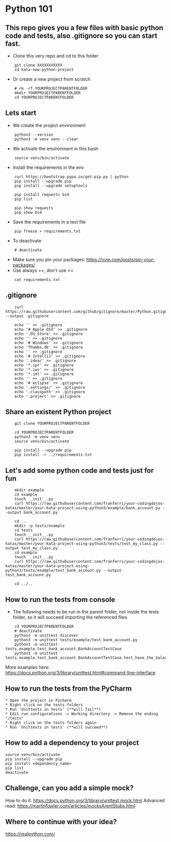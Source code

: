 # Python 101

## This repo gives you a few files with basic python code and tests, also .gitignore so you can start fast.

* Clone this very repo and cd to this folder
~~~~
    git clone XXXXXXXXXXX
    cd kata-new-python-project
~~~~
* Or create a new project from scratch
~~~~
    # rm -rf YOURPROJECTPARENTFOLDER
    mkdir YOURPROJECTPARENTFOLDER
    cd YOURPROJECTPARENTFOLDER
~~~~

## Lets start

* We create the project environment
~~~~
    python3 --version
    python3 -m venv venv --clear
~~~~
* We activate the environment in this bash
~~~~
    source venv/bin/activate
~~~~
* Install the requirements in the env
~~~~
    curl https://bootstrap.pypa.io/get-pip.py | python
    pip install --upgrade pip
    pip install --upgrade setuptools

    pip install requests bs4
    pip list

    pip show requests
    pip show bs4
~~~~
* Save the requirements in a text file
~~~~
    pip freeze > requirements.txt
~~~~
* To deactivate
~~~~
    # deactivate
~~~~
* Make sure you pin your packages: https://nvie.com/posts/pin-your-packages/
* Use always ==, don't use >=
~~~~
    cat requirements.txt
~~~~
## .gitignore
~~~~
    curl https://raw.githubusercontent.com/github/gitignore/master/Python.gitignore --output .gitignore
    
    echo '' >> .gitignore
    echo '# Apple OSX' >> .gitignore
    echo '.DS_Store' >> .gitignore
    echo '' >> .gitignore
    echo '# Windows' >> .gitignore
    echo 'Thumbs.db' >> .gitignore
    echo '' >> .gitignore
    echo '# IntelliJ' >> .gitignore
    echo '.idea/' >> .gitignore
    echo '*.ipr' >> .gitignore
    echo '*.iws' >> .gitignore
    echo '*.iml' >> .gitignore
    echo '' >> .gitignore
    echo '# eclipse' >> .gitignore
    echo '.settings/' >> .gitignore
    echo '.classpath' >> .gitignore
    echo '.project' >> .gitignore
~~~~
## Share an existent Python project
~~~~
    git clone YOURPROJECTPARENTFOLDER

    cd YOURPROJECTPARENTFOLDER
    python3 -m venv venv
    source venv/bin/activate

    pip install --upgrade pip
    pip install -r ../requirements.txt
~~~~
## Let's add some python code and tests just for fun
~~~~
    mkdir example
    cd example
    touch __init__.py
    curl https://raw.githubusercontent.com/franferri/your-codingdojos-katas/master/your-kata-project-using-python3/example/bank_account.py --output bank_account.py
    
    cd ..
    mkdir -p tests/example
    cd tests
    touch __init__.py
    curl https://raw.githubusercontent.com/franferri/your-codingdojos-katas/master/your-kata-project-using-python3/tests/test_my_class.py --output test_my_class.py
    cd example
    touch __init__.py
    curl https://raw.githubusercontent.com/franferri/your-codingdojos-katas/master/your-kata-project-using-python3/tests/example/test_bank_account.py --output test_bank_account.py
    
    cd ../..
~~~~
## How to run the tests from console
* The following needs to be run in the parent folder, not inside the tests folder, so it will succeed importing the referenced files
~~~~
    cd YOURPROJECTPARENTFOLDER
    # deactivate
    python3 -m unittest discover
    python3 -m unittest tests/example/test_bank_account.py
    python3 -m unittest tests.example.test_bank_account.BankAccountTestCase
    python3 -m unittest tests.example.test_bank_account.BankAccountTestCase.test_have_the_balance_increased_after_a_deposit
~~~~
More examples here: https://docs.python.org/3/library/unittest.html#command-line-interface

## How to run the tests from the PyCharm

    * Open the project in Pycharm
    * Right click on the tests folders
    * Run 'Unittests in tests' (**will fail**)
    * Edit run configurations -> Working directory -> Remove the ending "/tests"
    * Right click on the tests folders again
    * Run 'Unittests in tests' (**will succeed**)

## How to add a dependency to your project

    source venv/bin/activate
    pip install --upgrade pip
    pip install <dependency_name>
    pip list
    deactivate

## Challenge, can you add a simple mock?
How to do it: https://docs.python.org/3/library/unittest.mock.html
Advanced read: https://martinfowler.com/articles/mocksArentStubs.html

## Where to continue with your idea?
https://realpython.com/